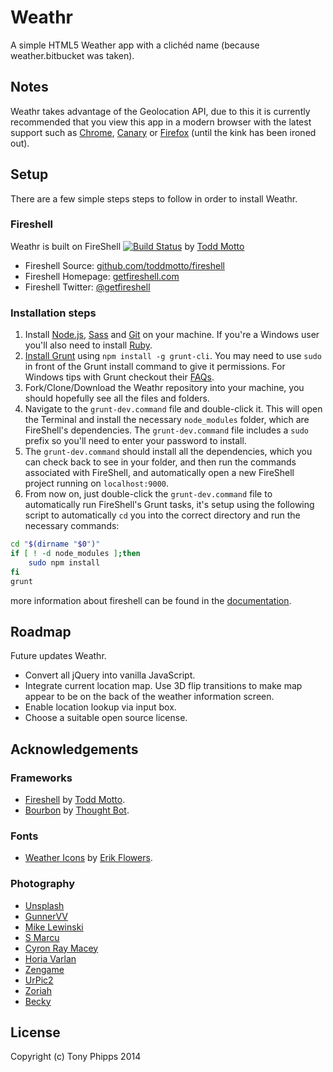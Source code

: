 # Weathr

A simple HTML5 Weather app with a clichéd name (because weather.bitbucket was taken).

## Notes

Weathr takes advantage of the Geolocation API, due to this it is currently recommended that you view this app in a modern browser with the latest support such as [Chrome](https://www.google.com/chrome/), [Canary](http://www.google.co.uk/intl/en/chrome/browser/canary.html) or [Firefox](http://www.mozilla.org/en-US/firefox/new/) (until the kink has been ironed out).

## Setup

There are a few simple steps steps to follow in order to install Weathr.

### Fireshell

Weathr is built on FireShell [![Build Status](https://travis-ci.org/toddmotto/fireshell.png)](https://travis-ci.org/toddmotto/fireshell) by [Todd Motto](http://toddmotto.com/)

* Fireshell Source: [github.com/toddmotto/fireshell](http://github.com/toddmotto/fireshell)
* Fireshell Homepage: [getfireshell.com](http://getfireshell.com)
* Fireshell Twitter: [@getfireshell](http://twitter.com/getfireshell)

### Installation steps

1. Install [Node.js](http://nodejs.org/download), [Sass](http://sass-lang.com/tutorial.html) and [Git](http://git-scm.com) on your machine. If you're a Windows user you'll also need to install [Ruby](http://rubyinstaller.org/downloads).
2. [Install Grunt](http://gruntjs.com/getting-started) using `npm install -g grunt-cli`. You may need to use `sudo` in front of the Grunt install command to give it permissions. For Windows tips with Grunt checkout their [FAQs](http://gruntjs.com/frequently-asked-questions).
3. Fork/Clone/Download the Weathr repository into your machine, you should hopefully see all the files and folders.
4. Navigate to the `grunt-dev.command` file and double-click it. This will open the Terminal and install the necessary `node_modules` folder, which are FireShell's dependencies. The `grunt-dev.command` file includes a `sudo` prefix so you'll need to enter your password to install.
5. The `grunt-dev.command` should install all the dependencies, which you can check back to see in your folder, and then run the commands associated with FireShell, and automatically open a new FireShell project running on `localhost:9000`.
6. From now on, just double-click the `grunt-dev.command` file to automatically run FireShell's Grunt tasks, it's setup using the following script to automatically `cd` you into the correct directory and run the necessary commands:

````sh
cd "$(dirname "$0")"
if [ ! -d node_modules ];then
    sudo npm install
fi
grunt
````

more information about fireshell can be found in the [documentation](https://github.com/toddmotto/fireshell/blob/master/docs/DOCS.md).

## Roadmap

Future updates Weathr.

* Convert all jQuery into vanilla JavaScript.
* Integrate current location map. Use 3D flip transitions to make map appear to be on the back of the weather information screen.
* Enable location lookup via input box.
* Choose a suitable open source license.

## Acknowledgements

### Frameworks
* [Fireshell](https://github.com/toddmotto/fireshell/) by [Todd Motto](https://github.com/toddmotto/).
* [Bourbon](https://github.com/thoughtbot/bourbon) by [Thought Bot](https://github.com/thoughtbot/).

### Fonts
* [Weather Icons](https://github.com/erikflowers/weather-icons) by [Erik Flowers](https://github.com/erikflowers/).

### Photography

* [Unsplash](http://unsplash.com/)
* [GunnerVV](http://www.flickr.com/photos/44861310@N03/)
* [Mike Lewinski](http://www.flickr.com/photos/ikewinski/)
* [S Marcu](http://www.flickr.com/photos/silent-shot/)
* [Cyron Ray Macey](http://www.flickr.com/photos/cyron/)
* [Horia Varlan](http://www.flickr.com/photos/horiavarlan/)
* [Zengame](http://www.flickr.com/photos/zengame/)
* [UrPic2](http://www.flickr.com/photos/ontcopper/)
* [Zoriah](http://www.flickr.com/photos/zoriah/)
* [Becky](http://www.flickr.com/photos/this_amuses_me/)

## License

Copyright (c) Tony Phipps 2014